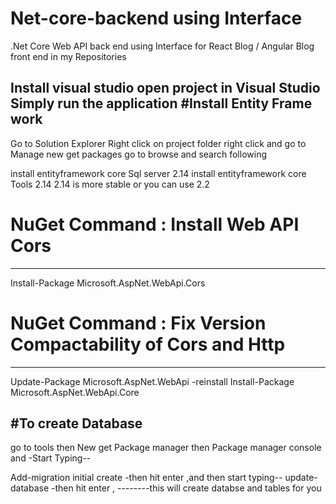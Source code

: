 # Net-core-backend using Interface
.Net Core Web API back end using Interface  for React Blog / Angular Blog front end in my Repositories

Install visual studio 
open project in Visual Studio
Simply run the application 
#Install Entity Frame work
--------------------------
Go to Solution Explorer Right click on project folder right click and go to Manage new get packages
go to browse and search following 

install entityframework core Sql server 2.14 
install entityframework core Tools      2.14
2.14 is more stable or you can use 2.2 

# NuGet Command : Install Web API Cors
-------------------------------
Install-Package Microsoft.AspNet.WebApi.Cors 

# NuGet Command : Fix Version Compactability of Cors and Http
---------------------------------------------------
Update-Package Microsoft.AspNet.WebApi -reinstall
Install-Package Microsoft.AspNet.WebApi.Core

#To create Database 
---------------
go to tools then
New get Package manager then
Package manager console  and -Start Typing--

Add-migration initial create -then hit enter ,and then start typing--
update-database -then hit enter ,
--------this will create databse   and tables for you 
